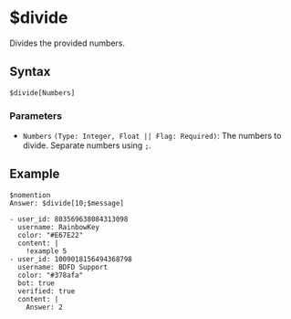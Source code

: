 # $divide
Divides the provided numbers.

## Syntax
```
$divide[Numbers]
```

### Parameters
- `Numbers` `(Type: Integer, Float || Flag: Required)`: The numbers to divide. Separate numbers using `;`.

## Example
```
$nomention
Answer: $divide[10;$message]
```

```discord yaml
- user_id: 803569638084313098
  username: RainbowKey
  color: "#E67E22"
  content: |
    !example 5
- user_id: 1009018156494368798
  username: BDFD Support
  color: "#378afa"
  bot: true
  verified: true
  content: |
    Answer: 2
```
